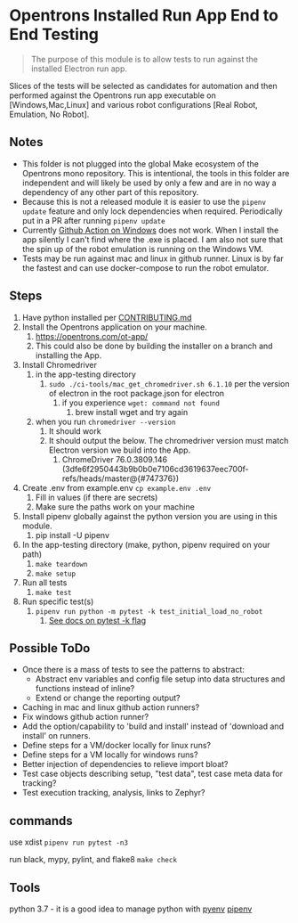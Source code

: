 # Opentrons Installed Run App End to End Testing

> The purpose of this module is to allow tests to run against the installed Electron run app.

Slices of the tests will be selected as candidates for automation and then performed against the Opentrons run app executable on [Windows,Mac,Linux] and various robot configurations [Real Robot, Emulation, No Robot].

## Notes

- This folder is not plugged into the global Make ecosystem of the Opentrons mono repository. This is intentional, the tools in this folder are independent and will likely be used by only a few and are in no way a dependency of any other part of this repository.
- Because this is not a released module it is easier to use the `pipenv update` feature and only lock dependencies when required. Periodically put in a PR after running `pipenv update`
- Currently [Github Action on Windows](../.github/workflows/app-installed-test-windows.yaml) does not work. When I install the app silently I can't find where the .exe is placed. I am also not sure that the spin up of the robot emulation is running on the Windows VM.
- Tests may be run against mac and linux in github runner. Linux is by far the fastest and can use docker-compose to run the robot emulator.

## Steps

1. Have python installed per [CONTRIBUTING.md](../CONTRIBUTING.md)
2. Install the Opentrons application on your machine.
   1. https://opentrons.com/ot-app/
   2. This could also be done by building the installer on a branch and installing the App.
3. Install Chromedriver
   1. in the app-testing directory
      1. `sudo ./ci-tools/mac_get_chromedriver.sh 6.1.10` per the version of electron in the root package.json for electron
         1. if you experience `wget: command not found`
            1. brew install wget and try again
   2. when you run `chromedriver --version`
      1. It should work
      2. It should output the below. The chromedriver version must match Electron version we build into the App.
         1. ChromeDriver 76.0.3809.146 (3dfe6f2950443b9b0b0e7106cd3619637eec700f-refs/heads/master@{#747376})
4. Create .env from example.env `cp example.env .env`
   1. Fill in values (if there are secrets)
   2. Make sure the paths work on your machine
5. Install pipenv globally against the python version you are using in this module.
   1. pip install -U pipenv
6. In the app-testing directory (make, python, pipenv required on your path)
   1. `make teardown`
   2. `make setup`
7. Run all tests
   1. `make test`
8. Run specific test(s)
   1. `pipenv run python -m pytest -k test_initial_load_no_robot`
      1. [See docs on pytest -k flag](https://docs.pytest.org/en/6.2.x/usage.html#specifying-tests-selecting-tests)

## Possible ToDo

- Once there is a mass of tests to see the patterns to abstract:
  - Abstract env variables and config file setup into data structures and functions instead of inline?
  - Extend or change the reporting output?
- Caching in mac and linux github action runners?
- Fix windows github action runner?
- Add the option/capability to 'build and install' instead of 'download and install' on runners.
- Define steps for a VM/docker locally for linux runs?
- Define steps for a VM locally for windows runs?
- Better injection of dependencies to relieve import bloat?
- Test case objects describing setup, "test data", test case meta data for tracking?
- Test execution tracking, analysis, links to Zephyr?

## commands

use xdist
`pipenv run pytest -n3`

run black, mypy, pylint, and flake8
`make check`

## Tools

python 3.7 - it is a good idea to manage python with [pyenv](https://realpython.com/intro-to-pyenv)
[pipenv](https://pipenv.pypa.io/en/latest/)
